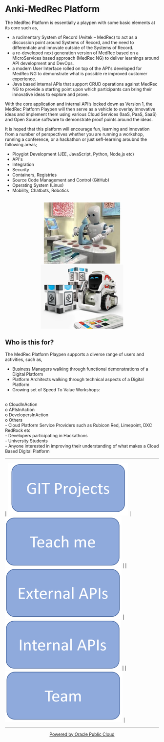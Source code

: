 **Anki-MedRec Platform**
===================


The MedRec Platform is essentially a playpen with some basic elements at its core such as,
 
-	a rudimentary System of Record (Avitek – MedRec) to act as a discussion point around Systems of Record, and the need to differentiate and innovate outside of the Systems of Record.
- a re-developed next generation version of MedRec based on a MicroServices based approach (MedRec NG) to deliver learnings around API development and DevOps.
- a modern User Interface rolled on top of the API's developed for MedRec NG to demonstrate what is possible re improved customer experience.
-	Java based internal APIs that support CRUD operations against MedRec NG to provide a starting point upon which participants can bring their innovative ideas to explore and prove.

With the core application and internal API’s locked down as Version 1, the MedRec Platform Playpen will then serve as a vehicle to overlay innovative ideas and implement them using various Cloud Services (IaaS, PaaS, SaaS) and Open Source software to demonstrate proof points around the ideas. 

It is hoped that this platform will encourage fun, learning and innovation from a number of perspectives whether you are running a workshop, running a conference, or a hackathon or just sefl-learning aroubnd the following areas;
- Ployglot Development (JEE, JavaScript, Python, Node,js etc)
- API's
- Integration
- Security
- Containers, Registries
- Source Code Management and Control (GitHub)
- Operating System (Linux)
- Mobility, Chatbots, Robotics

<br>
<center>
 <img src="robotmedicine.jpg" width="250" height="200"><img src="cozmoanki.jpg"  width="270" height="210">
</center>


## Who is this for?

The MedRec Platform Playpen supports a diverse range of users and activities, such as,

-	Business Managers walking through functional demonstrations of a Digital Platform
-	Platform Architects walking through technical aspects of a Digital Platform
- 	Growing set of Speed To Value Workshops:
<br>
o	CloudInAction
<br>
o	APIsInAction
<br>
o	DevelopersInAction
<br>
o	Others
<br>
-	Cloud Platform Service Providers such as Rubicon Red, Limepoint, DXC RedRock etc
<br>
-	Developers participating in Hackathons
<br>
-	University Students
<br>
-	Anyone interested in improving their understanding of what makes a Cloud Based Digital Platform


----------

| <a href="gitmedrecng" rel="GIT repo">![link text](git.png "GIT")</a>  | <a href="teachme" rel="Teach Me">![link text](teachMe.png "Teach Me")</a>  | 
| <a href="externalapis" rel="External APIs">![link text](externalapis.png "External APIs")</a>  | <a href="internalapis" rel="Internal APIs">![link text](internalapis.png "GIT")</a>  |
| <a href="team" rel="Team">![link text](team.png "Team")</a>  |

----------

<center>
<a href="http://cloud.oracle.com">Powered by Oracle Public Cloud</a>
</center>
